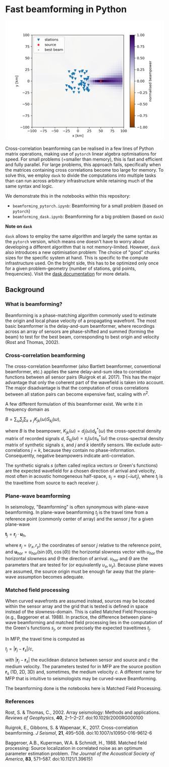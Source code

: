 # Fast beamforming in Python

![beampowers](beampowers.png)

Cross-correlation beamforming can be realised in a few lines of Python matrix operations, making use of `pytorch` linear algebra optimisations for speed. For small problems (=smaller than memory), this is fast and efficient and fully parallel. For large problems, this approach fails, specifically when the matrices containing cross correlations become too large for memory. To solve this, we employ `dask` to divide the computations into multiple tasks than can run across arbitrary infrastructure while retaining much of the same syntax and logic.

We demonstrate this in the notebooks within this repository:

* `beamforming_pytorch.ipynb`: Beamforming for a small problem (based on `pytorch`)
* `beamforming_dask.ipynb`: Beamforming for a big problem (based on `dask`)

**Note on `dask`**

`dask` allows to employ the same algorithm and largely the same syntax as the `pytorch` version, which means one doesn't have to worry about developing a different algorithm that is not memory-limited. However, `dask` also introduces a new optimisation problem: The choice of "good" chunks sizes for the specific system at hand. This is specific to the compute infrastructure used. On the bright side, this has to be optimized only once for a given problem-geometry (number of stations, grid points, frequencies). Visit the [dask documentation](https://docs.dask.org/en/stable/understanding-performance.html) for more details.

## Background

### What is beamforming?

Beamforming is a phase-matching algorithm commonly used to estimate the origin and local phase velocity of a propagating wavefront. The most basic beamformer is the delay-and-sum beamformer, where recordings across an array of sensors are phase-shifted and summed (forming the beam) to test for the best beam, corresponding to best origin and velocity (Rost and Thomas, 2002).

### Cross-correlation beamforming

The cross-correlation beamformer (also Bartlett beamformer, conventional beamformer, etc.) applies the same delay-and-sum idea to correlation functions between all sensor pairs (Ruigrok et al. 2017). This has the major advantage that only the coherent part of the wavefield is taken into account. The major disadvantage is that the computation of cross correlations between all station pairs can become expensive fast, scaling with $n^2$.

A few different formulation of this beamformer exist. We write it in frequency domain as

$B = \sum_\omega \sum_j \sum_{k\neq j} K_{jk}(\omega) S_{kj}(\omega),$

where $B$ is the beampower, $K_{jk}(\omega) = d_j(\omega) d_k^*(\omega)$ the cross-spectral density matrix of recorded signals $d$, $S_{kj}(\omega) = s_j(\omega) s_k^*(\omega)$ the cross-spectral density matrix of synthetic signals $s$, and $j$ and $k$ identify sensors. We exclude auto-correlations $j=k$, because they contain no phase-information. Consequently, negative beampowers indicate anti-correlation.

The synthetic signals $s$ (often called replica vectors or Green's functions) are the expected wavefield for a chosen direction of arrival and velocity, most often in acoustic homogeneous half-space, $s_j = \exp(-i \omega t_j)$, where $t_j$ is the traveltime from source to each receiver $j$.

### Plane-wave beamforming

In seismology, "Beamforming" is often synonymous with plane-wave beamforming. In plane-wave beamforming $t_j$ is the travel time from a reference point (commonly center of array) and the sensor $j$ for a given plane-wave

$\boldsymbol{t}_j = \boldsymbol{r}_j \cdot \boldsymbol{u}_{h}$,

where $\boldsymbol{r}_j = (r_x, r_y)$ the coordinates of sensor $j$ relative to the reference point, and $\boldsymbol{u}_{hor} = u_{hor}(\sin(\Theta), \cos(\Theta))$ the horizontal slowness vector with $u_{hor}$ the horizontal slowness and $\Theta$ the direction of arrival. $u_{hor}$ and $\Theta$ are the parameters that are tested for (or equivalently $u_x, u_y$). Because plane waves are assumed, the source origin must be enough far away that the plane-wave assumption becomes adequate.

### Matched field processing

When curved wavefronts are assumed instead, sources may be located within the sensor array and the grid that is tested is defined in space instead of the slowness-domain. This is called Matched Field Processing (e.g., Baggeroer et al. 1988). In practice, the difference between plane-wave beamforming and matched field processing lies in the computation of the Green's functions $s_j$, or more precisely the expected traveltimes $t_j$.

In MFP, the travel time is computed as

$t_j = |\boldsymbol{r}_j - \boldsymbol{r}_s| / c$,

with $|\boldsymbol{r}_j - \boldsymbol{r}_s|$ the euclidean distance between sensor and source and $c$ the medium velocity. The parameters tested for in MFP are the source position $\boldsymbol{r}_s$ (1D, 2D, 3D) and, sometimes, the medium velocity $c$. A different name for MFP that is intuitive to seismologists may be curved-wave Beamforming.

The beamforming done is the notebooks here is Matched Field Processing.

### References

Rost, S. & Thomas, C., 2002. Array seismology: Methods and applications. *Reviews of Geophysics*, **40**, 2–1–2–27. doi:10.1029/2000RG000100

Ruigrok, E., Gibbons, S. & Wapenaar, K., 2017. Cross-correlation beamforming. *J Seismol*, **21**, 495–508. doi:10.1007/s10950-016-9612-6

Baggeroer, A.B., Kuperman, W.A. & Schmidt, H., 1988. Matched field processing: Source localization in correlated noise as an optimum parameter estimation problem. *The Journal of the Acoustical Society of America*, **83**, 571–587. doi:10.1121/1.396151